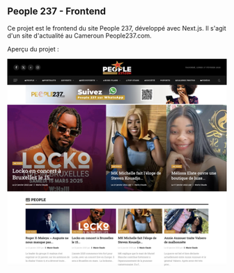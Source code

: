 ## People 237 - Frontend

Ce projet est le frontend du site People 237, développé avec Next.js. Il s'agit d'un site d'actualité au Cameroun People237.com.

Aperçu du projet :

![Screenshot](public/images/screenshot.png)


